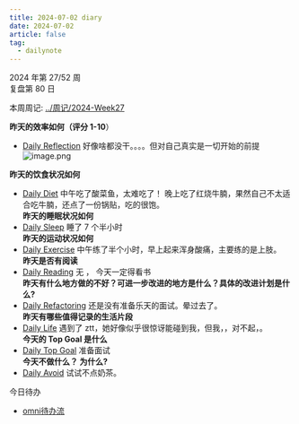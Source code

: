 ```yaml
---
title: 2024-07-02 diary
date: 2024-07-02
article: false
tag:
  - dailynote
---
```

  
2024 年第 27/52 周  
复盘第 80 日

本周周记: [../周记/2024-Week27](../周记/2024-Week27)

**昨天的效率如何（评分 1-10**）
- [Daily Reflection](../../10IMYMEMINE/Day/Daily%20Reflection) 好像啥都没干。。。。但对自己真实是一切开始的前提  
![image.png](https://oss.naglfar28.com/naglfar28/202407020906291.png)

**昨天的饮食状况如何**
- [Daily Diet](../../10IMYMEMINE/Day/Daily%20Diet) 中午吃了酸菜鱼，太难吃了！ 晚上吃了红烧牛腩，果然自己不太适合吃牛腩，还点了一份锅贴，吃的很饱。  
**昨天的睡眠状况如何**
- [Daily Sleep](../../10IMYMEMINE/Day/Daily%20Sleep) 睡了 7 个半小时  
**昨天的运动状况如何**
- [Daily Exercise](Daily%20Exercise) 中午练了半个小时，早上起来浑身酸痛，主要练的是上肢。  
**昨天是否有阅读** 
- [Daily Reading](../../10IMYMEMINE/Day/Daily%20Reading) 无 ， 今天一定得看书  
**昨天有什么地方做的不好？可进一步改进的地方是什么？具体的改进计划是什么?**
- [Daily Refactoring](../../10IMYMEMINE/Day/Daily%20Refactoring) 还是没有准备乐天的面试。晕过去了。  
**昨天有哪些值得记录的生活片段**  
- [Daily Life](../../10IMYMEMINE/Day/Daily%20Life) 遇到了 ztt，她好像似乎很惊讶能碰到我，但我，，对不起，。  
**今天的 Top Goal 是什么**  
- [Daily Top Goal](../../10IMYMEMINE/Day/Daily%20Top%20Goal) 准备面试  
**今天不做什么？ 为什么?**  
- [Daily Avoid](../../10IMYMEMINE/Day/Daily%20Avoid) 试试不点奶茶。

今日待办
- [omni待办流](omnifocus:///)